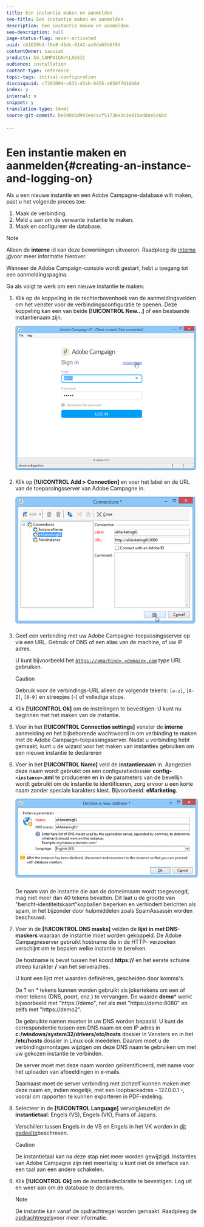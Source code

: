 ```yaml
---
title: Een instantie maken en aanmelden
seo-title: Een instantie maken en aanmelden
description: Een instantie maken en aanmelden
seo-description: null
page-status-flag: never-activated
uuid: cb1620b3-f6e8-41dc-9142-ac0da65b6f8d
contentOwner: sauviat
products: SG_CAMPAIGN/CLASSIC
audience: installation
content-type: reference
topic-tags: initial-configuration
discoiquuid: c7395094-c635-45ab-8455-a050f7d16b64
index: y
internal: n
snippet: y
translation-type: tm+mt
source-git-commit: be590c6d993eecacf51736e3c3e415addae5c6bd

---
```



# Een instantie maken en aanmelden{#creating-an-instance-and-logging-on}

Als u een nieuwe instantie en een Adobe Campagne-database wilt maken, past u het volgende proces toe:

1. Maak de verbinding.
1. Meld u aan om de verwante instantie te maken.
1. Maak en configureer de database.

>[!NOTE]
>
>Alleen de **interne** id kan deze bewerkingen uitvoeren. Raadpleeg de [interne id](../../installation/using/campaign-server-configuration.md#internal-identifier)voor meer informatie hierover.

Wanneer de Adobe Campaign-console wordt gestart, hebt u toegang tot een aanmeldingspagina.

Ga als volgt te werk om een nieuwe instantie te maken:

1. Klik op de koppeling in de rechterbovenhoek van de aanmeldingsvelden om het venster voor de verbindingsconfiguratie te openen. Deze koppeling kan een van beide **[!UICONTROL New...]** of een bestaande instantienaam zijn.

   ![](assets/s_ncs_install_define_connection_01.png)

1. Klik op **[!UICONTROL Add > Connection]** en voer het label en de URL van de toepassingsserver van Adobe Campagne in.

   ![](assets/s_ncs_install_define_connection_02.png)

1. Geef een verbinding met uw Adobe Campagne-toepassingsserver op via een URL. Gebruik of DNS of een alias van de machine, of uw IP adres.

   U kunt bijvoorbeeld het [`https://<machine>.<domain>.com`](https://machine) type URL gebruiken.

   >[!CAUTION]
   >
   >Gebruik voor de verbindings-URL alleen de volgende tekens: `[a-z]`, `[A-Z]`, `[0-9]` en streepjes (-) of volledige stops.

1. Klik **[!UICONTROL Ok]** om de instellingen te bevestigen: U kunt nu beginnen met het maken van de instantie.
1. Voer in het **[!UICONTROL Connection settings]** venster de **interne** aanmelding en het bijbehorende wachtwoord in om verbinding te maken met de Adobe Campaign-toepassingsserver. Nadat u verbinding hebt gemaakt, kunt u de wizard voor het maken van instanties gebruiken om een nieuwe instantie te declareren
1. Voer in het **[!UICONTROL Name]** veld de **instantienaam** in. Aangezien deze naam wordt gebruikt om een configuratiedossier **config-`<instance>`.xml** te produceren en in de parameters van de bevellijn wordt gebruikt om de instantie te identificeren, zorg ervoor u een korte naam zonder speciale karakters kiest. Bijvoorbeeld: **eMarketing**.

   ![](assets/s_ncs_install_create_instance.png)

   De naam van de instantie die aan de domeinnaam wordt toegevoegd, mag niet meer dan 40 tekens bevatten. Dit laat u de grootte van &quot;bericht-identiteitskaart&quot;kopballen beperken en verhindert berichten als spam, in het bijzonder door hulpmiddelen zoals SpamAssassin worden beschouwd.

1. Voer in de **[!UICONTROL DNS masks]** velden de **lijst in met DNS-maskers** waaraan de instantie moet worden gekoppeld. De Adobe Campagneserver gebruikt hostname die in de HTTP- verzoeken verschijnt om te bepalen welke instantie te bereiken.

   De hostname is bevat tussen het koord **https://** en het eerste schuine streep karakter **/** van het serveradres.

   U kunt een lijst met waarden definiëren, gescheiden door komma&#39;s.

   De ? en * tekens kunnen worden gebruikt als jokertekens om een of meer tekens (DNS, poort, enz.) te vervangen. De waarde **demo*** werkt bijvoorbeeld met &quot;https://demo&quot;, net als met &quot;https://demo:8080&quot; en zelfs met &quot;https://demo2&quot;.

   De gebruikte namen moeten in uw DNS worden bepaald. U kunt de correspondentie tussen een DNS naam en een IP adres in **c:/windows/system32/drivers/etc/hosts** dossier in Vensters en in het **/etc/hosts** dossier in Linux ook meedelen. Daarom moet u de verbindingsmontages wijzigen om deze DNS naam te gebruiken om met uw gekozen instantie te verbinden.

   De server moet met deze naam worden geïdentificeerd, met name voor het uploaden van afbeeldingen in e-mails.

   Daarnaast moet de server verbinding met zichzelf kunnen maken met deze naam en, indien mogelijk, met een loopbackadres - 127.0.0.1 -, vooral om rapporten te kunnen exporteren in PDF-indeling.

1. Selecteer in de **[!UICONTROL Language]** vervolgkeuzelijst de **instantietaal**: Engels (VS), Engels (VK), Frans of Japans.

   Verschillen tussen Engels in de VS en Engels in het VK worden in [dit gedeelte](../../platform/using/adobe-campaign-workspace.md#date-and-time)beschreven.

   >[!CAUTION]
   >
   >De instantietaal kan na deze stap niet meer worden gewijzigd. Instanties van Adobe Campagne zijn niet meertalig: u kunt niet de interface van een taal aan een andere schakelen.

1. Klik **[!UICONTROL Ok]** om de instantiedeclaratie te bevestigen. Log uit en weer aan om de database te declareren.

   >[!NOTE]
   >
   >De instantie kan vanaf de opdrachtregel worden gemaakt. Raadpleeg de [opdrachtregels](../../installation/using/command-lines.md)voor meer informatie.

